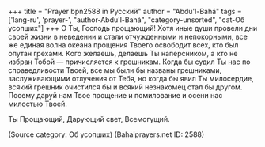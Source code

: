 +++
title = "Prayer bpn2588 in Русский"
author = "Abdu'l-Bahá"
tags = ['lang-ru', 'prayer-', "author-Abdu'l-Bahá", "category-unsorted", "cat-Об усопших"]
+++
О Ты, Господь прощающий!
Хотя иные души провели дни своей жизни в неведении и стали отчужденными и непокорными, все же единая волна океана прощения Твоего освободит всех, кто был опутан грехами. Кого желаешь, делаешь Ты наперсником, а кто не избран Тобой — причисляется к грешникам. Когда бы судил Ты нас по справедливости Твоей, все мы были бы названы грешниками, заслуживающими отлучения от Тебя, но когда бы явил Ты милосердие, всякий грешник очистился бы и всякий незнакомец стал бы другом. Посему даруй нам Твое прощение и помилование и осени нас милостью Твоей.

Ты Прощающий, Дарующий свет, Всемогущий.

(Source category: Об усопших)
(Bahaiprayers.net ID: 2588)
